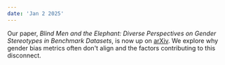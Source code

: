 ```yaml
---
date: 'Jan 2 2025'
---
```

Our paper, *Blind Men and the Elephant: Diverse Perspectives on Gender Stereotypes in Benchmark Datasets*, is now up on [arXiv](https://arxiv.org/abs/2501.01168). We explore why gender bias metrics often don't align and the factors contributing to this disconnect.